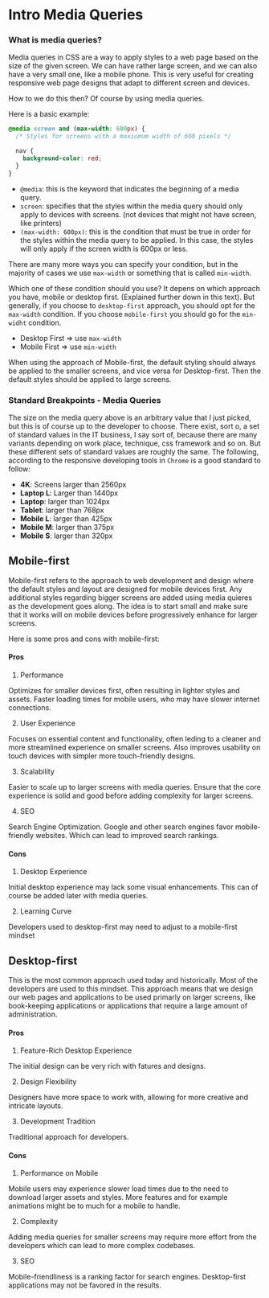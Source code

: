 # Intro Media Queries

### What is media queries?

Media queries in CSS are a way to apply styles to a web page based on the size of the given screen. We can have rather large screen, and we can also have a very small one, like a mobile phone. This is very useful for creating responsive web page designs that adapt to different screen and devices.

How to we do this then? Of course by using media queries.

Here is a basic example:

```css
@media screen and (max-width: 600px) {
  /* Styles for screens with a maxiumum width of 600 pixels */

  nav {
    background-color: red;
  }
}
```

- `@media`: this is the keyword that indicates the beginning of a media query.
- `screen`: specifies that the styles within the media query should only apply to devices with screens. (not devices that might not have screen, like printers)
- `(max-width: 600px)`: this is the condition that must be true in order for the styles within the media query to be applied. In this case, the styles will only apply if the screen width is 600px or less.

There are many more ways you can specify your condition, but in the majority of cases we use `max-width` or something that is called `min-width`.

Which one of these condition should you use? It depens on which approach you have, mobile or desktop first. (Explained further down in this text). But generally, if you choose to `desktop-first` approach, you should opt for the `max-width` condition. If you choose `mobile-first` you should go for the `min-widht` condition.

- Desktop First => use `max-width`
- Mobile First => use `min-width`

When using the approach of Mobile-first, the default styling should always be applied to the smaller screens, and vice versa for Desktop-first. Then the default styles should be applied to large screens.

### Standard Breakpoints - Media Queries

The size on the media query above is an arbitrary value that I just picked, but this is of course up to the developer to choose. There exist, sort o, a set of standard values in the IT business, I say sort of, because there are many variants depending on work place, technique, css framework and so on. But these different sets of standard values are roughly the same. The following, according to the responsive developing tools in `Chrome` is a good standard to follow:

- **4K**: Screens larger than 2560px
- **Laptop L**: Larger than 1440px
- **Laptop**: larger than 1024px
- **Tablet**: larger than 768px
- **Mobile L**: larger than 425px
- **Mobile M**: larger than 375px
- **Mobile S**: larger than 320px

## Mobile-first

Mobile-first refers to the approach to web development and design where the default styles and layout are designed for mobile devices first. Any additional styles regarding bigger screens are added using media quieres as the development goes along. The idea is to start small and make sure that it works will on mobile devices before progressively enhance for larger screens.

Here is some pros and cons with mobile-first:

#### Pros

1. Performance

Optimizes for smaller devices first, often resulting in lighter styles and assets. Faster loading times for mobile users, who may have slower internet connections.

2. User Experience

Focuses on essential content and functionality, often leding to a cleaner and more streamlined experience on smaller screens. Also improves usability on touch devices with simpler more touch-friendly designs.

3. Scalability

Easier to scale up to larger screens with media queries. Ensure that the core experience is solid and good before adding complexity for larger screens.

4. SEO

Search Engine Optimization. Google and other search engines favor mobile-friendly websites. Which can lead to improved search rankings.

#### Cons

1. Desktop Experience

Initial desktop experience may lack some visual enhancements. This can of course be added later with media queries.

2. Learning Curve

Developers used to desktop-first may need to adjust to a mobile-first mindset

## Desktop-first

This is the most common approach used today and historically. Most of the developers are used to this mindset. This approach means that we design our web pages and applications to be used primarly on larger screens, like book-keeping applications or applications that require a large amount of administration.

#### Pros

1. Feature-Rich Desktop Experience

The initial design can be very rich with fatures and designs.

2. Design Flexibility

Designers have more space to work with, allowing for more creative and intricate layouts.

3. Development Tradition

Traditional approach for developers.

#### Cons

1. Performance on Mobile

Mobile users may experience slower load times due to the need to download larger assets and styles. More features and for example animations might be to much for a mobile to handle.

2. Complexity

Adding media queries for smaller screens may require more effort from the developers which can lead to more complex codebases.

3. SEO

Mobile-friendliness is a ranking factor for search engines. Desktop-first applications may not be favored in the results.